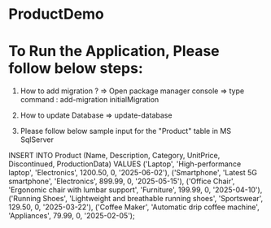 # ProductDemo 
# To Run the Application, Please follow below steps:

1. How to add migration ?
  => Open package manager console
  => type command : add-migration initialMigration

2. How to update Database
   => update-database


3. Please follow below sample input for the "Product" table in MS SqlServer

INSERT INTO Product (Name, Description, Category, UnitPrice, Discontinued, ProductionData)
VALUES 
    ('Laptop', 'High-performance laptop', 'Electronics', 1200.50, 0, '2025-06-02'),
    ('Smartphone', 'Latest 5G smartphone', 'Electronics', 899.99, 0, '2025-05-15'),
    ('Office Chair', 'Ergonomic chair with lumbar support', 'Furniture', 199.99, 0, '2025-04-10'),
    ('Running Shoes', 'Lightweight and breathable running shoes', 'Sportswear', 129.50, 0, '2025-03-22'),
    ('Coffee Maker', 'Automatic drip coffee machine', 'Appliances', 79.99, 0, '2025-02-05');
